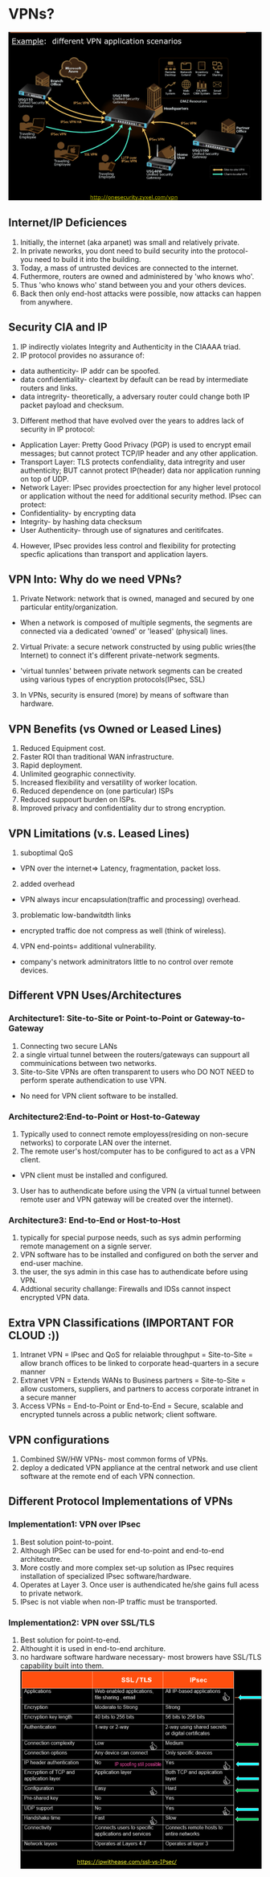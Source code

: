 # VPNs?
![](images/im1.png)

## Internet/IP Deficiences
1. Initially, the internet (aka arpanet) was small and relatively private.
2. In private neworks, you dont need to build security into the protocol- you need to build it into the building.
3. Today, a mass of untrusted devices are connected to the internet.
4. Futhermore, routers are owned and administered by 'who knows who'.
5. Thus 'who knows who' stand between you and your others devices.
6. Back then only end-host attacks were possible, now attacks can happen from anywhere.

## Security CIA and IP
1. IP indirectly violates Integrity and Authenticity in the CIAAAA triad. 
2. IP protocol provides no assurance of: 
* data authenticity- IP addr can be spoofed. 
* data confidentiality- cleartext by default can be read by intermediate routers and links.
* data intregrity- theoretically, a adversary router could change both IP packet payload and checksum.
3. Different method that have evolved over the years to addres lack of security in IP protocol:
* Application Layer: Pretty Good Privacy (PGP) is used to encrypt email messages; but cannot protect TCP/IP header and any other application.
* Transport Layer: TLS protects confendiality, data intregrity and user authenticity; BUT cannot protect IP(header) data nor application running on top of UDP.
* Network Layer: IPsec provides proectection for any higher level protocol or application without the need for additional security method. IPsec can protect:
* Confidentiality- by encrypting data
* Integrity- by hashing data checksum
* User Authenticity- through use of signatures and ceritifcates.
4. However, IPsec provides less control and flexibility for protecting specfic aplications than transport and application layers.

## VPN Into: Why do we need VPNs?
1. Private Network: network that is owned, managed and secured by one particular entity/organization. 
* When a network is composed of multiple segments, the segments are connected via a dedicated 'owned' or 'leased' (physical) lines.
2. Virtual Private: a secure network constructed by using public wries(the Internet) to connect it's different private-network segments.
* 'virtual tunnles' between private network segments can be created using various types of encryption protocols(IPsec, SSL)
3. In VPNs, security is ensured (more) by means of software than hardware.

## VPN Benefits (vs Owned or Leased Lines)
1. Reduced Equipment cost.
2. Faster ROI than traditional WAN infrastructure.
3. Rapid deployment.
4. Unlimited geographic connectivity.
5. Increased flexibility and versatility of worker location.
6. Reduced dependence on (one particular) ISPs
7. Reduced suppourt burden on ISPs.
8. Improved privacy and confidentiality dur to strong encryption.

## VPN Limitations (v.s. Leased Lines)
1. suboptimal QoS
 * VPN over the internet=> Latency, fragmentation, packet loss.
2. added overhead
 * VPN always incur encapsulation(traffic and processing) overhead.
3. problematic low-bandwitdth links
* encrypted traffic doe not compress as well (think of wireless).
4. VPN end-points= additional vulnerability.
* company's network adminitrators little to no control over remote devices.

## Different VPN Uses/Architectures
### Architecture1: Site-to-Site or Point-to-Point or Gateway-to-Gateway
1. Connecting two secure LANs
2. a single virtual tunnel between the routers/gateways can suppourt all commuinications between two networks.
3. Site-to-Site VPNs are often transparent to users who DO NOT NEED to perform sperate authendication to use VPN.
* No need for VPN client software to be installed. 

### Architecture2:End-to-Point or Host-to-Gateway
1. Typically used to connect remote employess(residing on non-secure networks) to corporate LAN over the internet.
2. The remote user's host/computer has to be configured to act as a VPN client.
* VPN client must be installed and configured.
3. User has to authendicate before using the VPN (a virtual tunnel between remote user and VPN gateway will be created over the internet).

### Architecture3: End-to-End or Host-to-Host
1. typically for special purpose needs, such as sys admin performing remote management on a signle server. 
2. VPN software has to be installed and configured on both the server and end-user machine. 
3. the user, the sys admin in this case has to authendicate before using VPN.
4. Addtional security challange: Firewalls and IDSs cannot inspect encrypted VPN data. 

## Extra VPN Classifications (IMPORTANT FOR CLOUD :))
1. Intranet VPN = IPsec and QoS for relaiable throughput = Site-to-Site = allow branch offices to be linked to corporate head-quarters in a secure manner
2. Extranet VPN = Extends WANs to Business partners = Site-to-Site = allow customers, suppliers, and partners to access corporate intranet in a secure manner
3. Access VPNs = End-to-Point or End-to-End = Secure, scalable and encrypted tunnels across a public network; client software.

## VPN configurations
1. Combined SW/HW VPNs- most common forms of VPNs.
2. deploy a dedicated VPN appliance at the central network and use client software at the remote end of each VPN connection.

## Different Protocol Implementations of VPNs
### Implementation1: VPN over IPsec
1. Best solution point-to-point.
2. Although IPSec can be used for end-to-point and end-to-end architecutre.
3. More costly and more complex set-up solution as IPsec requires installation of specialized IPsec software/hardware.
4. Operates at Layer 3. Once user is authendicated he/she gains full acess to private network. 
5. IPsec is not viable when non-IP traffic must be transported.

### Implementation2: VPN over SSL/TLS
1. Best solution for point-to-end. 
2. Althought it is used in end-to-end architure.
3. no hardware software hardware necessary- most browers have SSL/TLS capability built into them.
![](images/im2.png)
